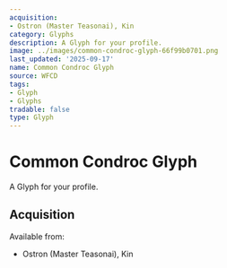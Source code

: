 ```yaml
---
acquisition:
- Ostron (Master Teasonai), Kin
category: Glyphs
description: A Glyph for your profile.
image: ../images/common-condroc-glyph-66f99b0701.png
last_updated: '2025-09-17'
name: Common Condroc Glyph
source: WFCD
tags:
- Glyph
- Glyphs
tradable: false
type: Glyph
---
```


# Common Condroc Glyph

A Glyph for your profile.

## Acquisition

Available from:
- Ostron (Master Teasonai), Kin

